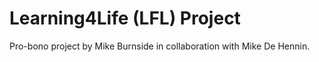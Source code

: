# Learning4Life (LFL) Project 

Pro-bono project by Mike Burnside in collaboration with Mike De Hennin.

